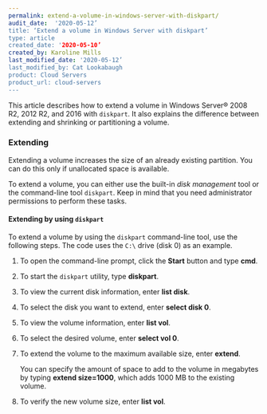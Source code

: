 ```yaml
---
permalink: extend-a-volume-in-windows-server-with-diskpart/
audit_date:  '2020-05-12’
title: ‘Extend a volume in Windows Server with diskpart’
type: article
created_date: '2020-05-10’
created_by: Karoline Mills
last_modified_date: '2020-05-12’
last_modified_by: Cat Lookabaugh
product: Cloud Servers
product_url: cloud-servers
---
```


This article describes how to extend a volume in Windows Server&reg; 2008 R2, 2012 R2,
and 2016 with `diskpart`. It also explains the difference between extending and shrinking
or partitioning a volume.

### Extending

Extending a volume increases the size of an already existing partition. You can do this only if
unallocated space is available.

To extend a volume, you can either use the built-in *disk management* tool or the command-line
tool `diskpart`. Keep in mind that you need administrator permissions to perform these tasks.

#### Extending by using `diskpart`

To extend a volume by using the `diskpart` command-line tool, use the following steps. The code uses
the `C:\` drive (disk 0) as an example.

1. To open the command-line prompt, click the **Start** button and type **cmd**.

2. To start the `diskpart` utility, type **diskpart**.

3. To view the current disk information, enter **list disk**.

4. To select the disk you want to extend, enter **select disk 0**.

5. To view the volume information, enter **list vol**.

6. To select the desired volume, enter **select vol 0**.

7. To extend the volume to the maximum available size, enter **extend**.

   You can specify the amount of space to add to the volume in megabytes by typing
   **extend size=1000**, which adds 1000 MB to the existing volume.

8.	To verify the new volume size, enter **list vol**.
